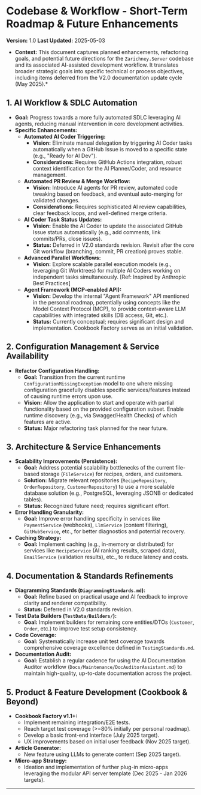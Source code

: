 # Codebase & Workflow - Short-Term Roadmap & Future Enhancements

**Version:** 1.0
**Last Updated:** 2025-05-03

* **Context:** This document captures planned enhancements, refactoring goals, and potential future directions for the `Zarichney.Server` codebase and its associated AI-assisted development workflow. It translates broader strategic goals into specific technical or process objectives, including items deferred from the V2.0 documentation update cycle (May 2025).*

## 1. AI Workflow & SDLC Automation

* **Goal:** Progress towards a more fully automated SDLC leveraging AI agents, reducing manual intervention in core development activities.
* **Specific Enhancements:**
    * **Automated AI Coder Triggering:**
        * **Vision:** Eliminate manual delegation by triggering AI Coder tasks automatically when a GitHub Issue is moved to a specific state (e.g., "Ready for AI Dev").
        * **Considerations:** Requires GitHub Actions integration, robust context identification for the AI Planner/Coder, and resource management.
    * **Automated PR Review & Merge Workflow:**
        * **Vision:** Introduce AI agents for PR review, automated code tweaking based on feedback, and eventual auto-merging for validated changes.
        * **Considerations:** Requires sophisticated AI review capabilities, clear feedback loops, and well-defined merge criteria.
    * **AI Coder Task Status Updates:**
        * **Vision:** Enable the AI Coder to update the associated GitHub Issue status automatically (e.g., add comments, link commits/PRs, close issues).
        * **Status:** Deferred in V2.0 standards revision. Revisit after the core Git workflow (branching, commit, PR creation) proves stable.
    * **Advanced Parallel Workflows:**
        * **Vision:** Explore scalable parallel execution models (e.g., leveraging Git Worktrees) for multiple AI Coders working on independent tasks simultaneously. [Ref: Inspired by Anthropic Best Practices]
    * **Agent Framework (MCP-enabled API):**
        * **Vision:** Develop the internal "Agent Framework" API mentioned in the personal roadmap, potentially using concepts like the Model Context Protocol (MCP), to provide context-aware LLM capabilities with integrated skills (DB access, Git, etc.).
        * **Status:** Currently conceptual; requires significant design and implementation. Cookbook Factory serves as an initial validation.

## 2. Configuration Management & Service Availability

* **Refactor Configuration Handling:**
    * **Goal:** Transition from the current runtime `ConfigurationMissingException` model to one where missing configuration gracefully disables specific services/features instead of causing runtime errors upon use.
    * **Vision:** Allow the application to start and operate with partial functionality based on the provided configuration subset. Enable runtime discovery (e.g., via Swagger/Health Checks) of which features are active.
    * **Status:** Major refactoring task planned for the near future.

## 3. Architecture & Service Enhancements

* **Scalability Improvements (Persistence):**
    * **Goal:** Address potential scalability bottlenecks of the current file-based storage (`FileService`) for recipes, orders, and customers.
    * **Solution:** Migrate relevant repositories (`RecipeRepository`, `OrderRepository`, `CustomerRepository`) to use a more scalable database solution (e.g., PostgreSQL, leveraging JSONB or dedicated tables).
    * **Status:** Recognized future need; requires significant effort.
* **Error Handling Granularity:**
    * **Goal:** Improve error handling specificity in services like `PaymentService` (webhooks), `LlmService` (content filtering), `GitHubService`, etc., for better diagnostics and potential recovery.
* **Caching Strategy:**
    * **Goal:** Implement caching (e.g., in-memory or distributed) for services like `RecipeService` (AI ranking results, scraped data), `EmailService` (validation results), etc., to reduce latency and costs.

## 4. Documentation & Standards Refinements

* **Diagramming Standards (`DiagrammingStandards.md`):**
    * **Goal:** Refine based on practical usage and AI feedback to improve clarity and renderer compatibility.
    * **Status:** Deferred in V2.0 standards revision.
* **Test Data Builders (`TestData/Builders/`):**
    * **Goal:** Implement builders for remaining core entities/DTOs (`Customer`, `Order`, etc.) to improve test setup consistency.
* **Code Coverage:**
    * **Goal:** Systematically increase unit test coverage towards comprehensive coverage excellence defined in `TestingStandards.md`.
* **Documentation Audit:**
    * **Goal:** Establish a regular cadence for using the AI Documentation Auditor workflow (`Docs/Maintenance/DocAuditorAssistant.md`) to maintain high-quality, up-to-date documentation across the project.

## 5. Product & Feature Development (Cookbook & Beyond)

* **Cookbook Factory v1.1+:**
    * Implement remaining integration/E2E tests.
    * Reach target test coverage (>=80% initially per personal roadmap).
    * Develop a basic front-end interface (July 2025 target).
    * UX improvements based on initial user feedback (Nov 2025 target).
* **Article Generator:**
    * New feature using LLMs to generate content (Sep 2025 target).
* **Micro-app Strategy:**
    * Ideation and implementation of further plug-in micro-apps leveraging the modular API server template (Dec 2025 - Jan 2026 targets).

---